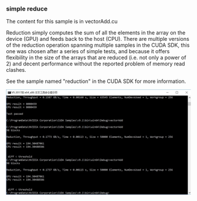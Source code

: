 ### simple reduce
   
The content for this sample is in vectorAdd.cu

Reduction simply computes the sum of all the elements in the array on the device (GPU) and feeds back to the host (CPU). There are multiple versions
of the reduction operation spanning multiple samples in the CUDA SDK, this one was chosen after a series of simple tests, and because it
offers flexibility in the size of the arrays that are reduced (i.e. not only a power of 2) and decent performance without the
reported problem of memory read clashes. 

See the sample named "reduction" in the CUDA SDK for more information.

<img src="output.jpg"></img>